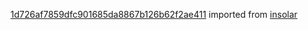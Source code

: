 [1d726af7859dfc901685da8867b126b62f2ae411](https://github.com/insolar/insolar/commit/1d726af7859dfc901685da8867b126b62f2ae411) imported from [insolar](https://github.com/insolar/insolar)
